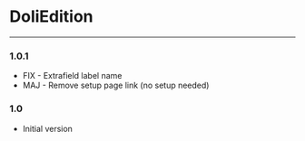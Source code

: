# DoliEdition

***

### 1.0.1
* FIX - Extrafield label name
* MAJ - Remove setup page link (no setup needed)

### 1.0
* Initial version